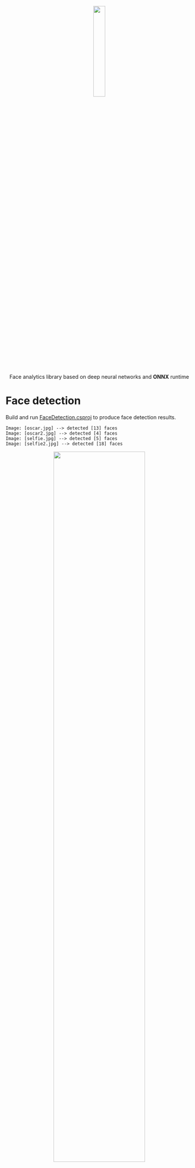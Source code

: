 <p align="center"><img width="25%" src="../FaceONNX/FaceONNX.png" /></p>
<p align="center"> Face analytics library based on deep neural networks and <b>ONNX</b> runtime </p>  

# Face detection
Build and run [FaceDetection.csproj](FaceDetection) to produce face detection results.
```batch
Image: [oscar.jpg] --> detected [13] faces
Image: [oscar2.jpg] --> detected [4] faces
Image: [selfie.jpg] --> detected [5] faces
Image: [selfie2.jpg] --> detected [18] faces
```

<p align="center"><img width="70%" src="FaceDetection/results/oscar2.jpg" /></p>
<p align="center"><b>Figure 1.</b> Results for <i>oscar2.jpg</i></p>  

# Face embeddings classification
Build and run [FaceEmbeddingsClassification.csproj](FaceEmbeddingsClassification) to classify faces as "Brad Pitt", "Nicole Kidman" or "Sarah Paulson".
```batch
Image: [brad_1.jpg] --> classified as [Brad Pitt] with similarity [0,96517545]
Image: [brad_2.jpg] --> classified as [Brad Pitt] with similarity [0,8623285]
Image: [brad_3.jpg] --> classified as [Brad Pitt] with similarity [0,8151555]
Image: [nicole_1.jpg] --> classified as [Nicole Kidman] with similarity [0,8584538]
Image: [nicole_2.jpg] --> classified as [Nicole Kidman] with similarity [0,8298364]
Image: [nicole_3.jpg] --> classified as [Nicole Kidman] with similarity [0,8977611]
Image: [sarah_1.jpg] --> classified as [Sarah Paulson] with similarity [0,9042954]
Image: [sarah_2.jpg] --> classified as [Sarah Paulson] with similarity [0,8464778]
Image: [sarah_3.jpg] --> classified as [Sarah Paulson] with similarity [0,84192747]
```

# Face landmarks extraction
Build and run [FaceLandmarksExtraction.csproj](FaceLandmarksExtraction) to produce faces landmarks.
```batch
Image: [bruce.jpg] --> detected [1] faces
Image: [jake.jpg] --> detected [1] faces
Image: [kid.jpg] --> detected [1] faces
```
<p align="center"><img width="70%" src="FaceLandmarksExtraction/results/kid.jpg" /></p>
<p align="center"><b>Figure 2.</b> Results for <i>kid.jpg</i></p>  

# Face semantic segmentation
Build and run [FaceSemanticSegmentation.csproj](FaceSemanticSegmentation) to produce faces segmentation maps.
```batch
Image: [brad.jpg] --> detected [1] faces
Image: [michael.jpg] --> detected [1] faces
Image: [nicole.jpg] --> detected [1] faces
```
<p align="center"><img width="35%" src="FaceSemanticSegmentation/images/brad.jpg"/><img width="35%" src="FaceSemanticSegmentation/results/brad.jpg" /></p>
<p align="center"><b>Figure 3.</b> Original image <i>brad.jpg</i> and its face segmentation map</p>  

# Gender classification
Build and run [GenderClassification.csproj](GenderClassification) to classify faces as "Male" or "Female".
```batch
Image: [CF600.jpg] --> detected [1] faces
        [Face #1]: --> classified as [Female] gender with probability [1]
Image: [CF601.jpg] --> detected [1] faces
        [Face #1]: --> classified as [Female] gender with probability [1]
Image: [CF602.jpg] --> detected [1] faces
        [Face #1]: --> classified as [Female] gender with probability [1]
Image: [CF603.jpg] --> detected [1] faces
        [Face #1]: --> classified as [Female] gender with probability [0,99999154]
Image: [CF604.jpg] --> detected [1] faces
        [Face #1]: --> classified as [Female] gender with probability [0,9968484]
Image: [CM722.jpg] --> detected [1] faces
        [Face #1]: --> classified as [Male] gender with probability [1]
Image: [CM725.jpg] --> detected [1] faces
        [Face #1]: --> classified as [Male] gender with probability [1]
Image: [CM726.jpg] --> detected [1] faces
        [Face #1]: --> classified as [Male] gender with probability [0,9999999]
Image: [CM739.jpg] --> detected [1] faces
        [Face #1]: --> classified as [Male] gender with probability [1]
Image: [CM742.jpg] --> detected [1] faces
        [Face #1]: --> classified as [Male] gender with probability [1]
```

# Race and age classification
Build and run [RaceAndAgeClassification.csproj](RaceAndAgeClassification) to classify faces by race and age.
```batch
Image: [baby.jpg] --> detected [1] faces
        [Face #1]: --> classified as [White] race and [<2] age
Image: [bruce.jpg] --> detected [1] faces
        [Face #1]: --> classified as [Asian] race and [25-37] age
Image: [jolie_brad.jpg] --> detected [2] faces
        [Face #1]: --> classified as [White] race and [25-37] age
        [Face #2]: --> classified as [White] race and [38-47] age
Image: [kid.jpg] --> detected [1] faces
        [Face #1]: --> classified as [White] race and [3-7] age
Image: [morgan.jpg] --> detected [1] faces
        [Face #1]: --> classified as [Black] race and [>60] age
```
<p align="center"><img width="70%" src="RaceAndAgeClassification/results/jolie_brad.jpg" /></p>
<p align="center"><b>Figure 4.</b> Results for <i>jolie_brad.jpg</i></p>  

# Emotion & beauty estimation
Build and run [EmotionAndBeautyEstimation.csproj](EmotionAndBeautyEstimation) to classify face emotion and estimate face beauty. 
```batch
Image: [CF600.jpg] --> detected [1] faces
        [Face #1]: --> classified as [happiness] emotion and [8,3/10.0] beauty
Image: [CF601.jpg] --> detected [1] faces
        [Face #1]: --> classified as [happiness] emotion and [6,6/10.0] beauty
Image: [CF602.jpg] --> detected [1] faces
        [Face #1]: --> classified as [neutral] emotion and [8,2/10.0] beauty
Image: [CF603.jpg] --> detected [1] faces
        [Face #1]: --> classified as [happiness] emotion and [7,9/10.0] beauty
Image: [CF604.jpg] --> detected [1] faces
        [Face #1]: --> classified as [neutral] emotion and [7,3/10.0] beauty
Image: [CM722.jpg] --> detected [1] faces
        [Face #1]: --> classified as [neutral] emotion and [8,9/10.0] beauty
Image: [CM725.jpg] --> detected [1] faces
        [Face #1]: --> classified as [neutral] emotion and [5,8/10.0] beauty
Image: [CM726.jpg] --> detected [1] faces
        [Face #1]: --> classified as [neutral] emotion and [6,3/10.0] beauty
Image: [CM739.jpg] --> detected [1] faces
        [Face #1]: --> classified as [happiness] emotion and [7,5/10.0] beauty
Image: [CM742.jpg] --> detected [1] faces
        [Face #1]: --> classified as [neutral] emotion and [8/10.0] beauty
```

# GPU Perfomance tests
Build and run [GPUPerfomanceTests.csproj](GPUPerfomanceTests) to test FaceONNX inference on GPU.  
GPU Perfomance tests with CUDA 10.2 and cuDNN 8.0.3 on NVIDIA GeForce GTX 1050 Ti (GPU) and Intel Core i7 9700K (CPU).
```
FaceONNX: GPU Perfomance tests with CUDA provider

FPS test for [FaceONNX.FaceDetector]
Initializing GPU device [0]
Finished in [2828] mls.
Running FPS test for [1000] iterations
FPS --> [46,242775]

FPS test for [FaceONNX.FaceDetectorLight]
Initializing GPU device [0]
Finished in [359] mls.
Running FPS test for [1000] iterations
FPS --> [142,53136]
```
